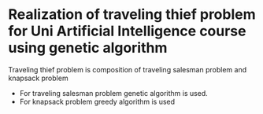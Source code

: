 # Realization of traveling thief problem for Uni Artificial Intelligence course using genetic algorithm
Traveling thief problem is composition of traveling salesman problem and knapsack problem

* For traveling salesman problem genetic algorithm is used.
* For knapsack problem greedy algorithm is used
